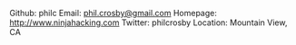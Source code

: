 Github: philc
Email: phil.crosby@gmail.com
Homepage: http://www.ninjahacking.com
Twitter: philcrosby
Location: Mountain View, CA